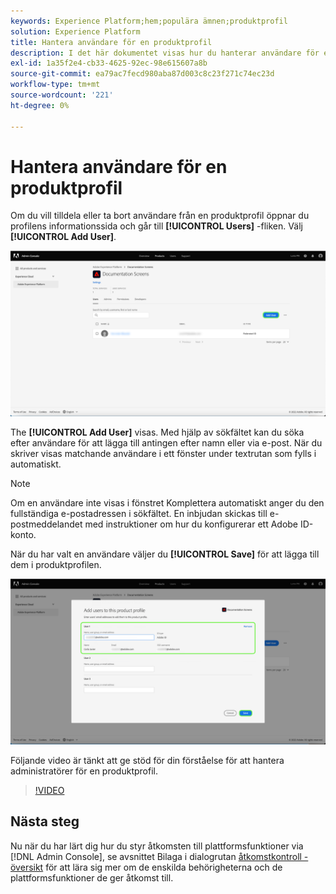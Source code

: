 ```yaml
---
keywords: Experience Platform;hem;populära ämnen;produktprofil
solution: Experience Platform
title: Hantera användare för en produktprofil
description: I det här dokumentet visas hur du hanterar användare för en produktprofil i användargränssnittet för Adobe Experience Platform.
exl-id: 1a35f2e4-cb33-4625-92ec-98e615607a8b
source-git-commit: ea79ac7fecd980aba87d003c8c23f271c74ec23d
workflow-type: tm+mt
source-wordcount: '221'
ht-degree: 0%

---
```


# Hantera användare för en produktprofil

Om du vill tilldela eller ta bort användare från en produktprofil öppnar du profilens informationssida och går till **[!UICONTROL Users]** -fliken. Välj **[!UICONTROL Add User]**.

![Sidan med information om produktprofiler visar de användare som visas i [!UICONTROL Users] -fliken.](../images/add-user.png)

The **[!UICONTROL Add User]** visas. Med hjälp av sökfältet kan du söka efter användare för att lägga till antingen efter namn eller via e-post. När du skriver visas matchande användare i ett fönster under textrutan som fylls i automatiskt.

>[!NOTE]
>
>Om en användare inte visas i fönstret Komplettera automatiskt anger du den fullständiga e-postadressen i sökfältet. En inbjudan skickas till e-postmeddelandet med instruktioner om hur du konfigurerar ett Adobe ID-konto.

När du har valt en användare väljer du **[!UICONTROL Save]** för att lägga till dem i produktprofilen.

![Lägg till användare på sidan med produktprofiler och markera användarinformation.](../images/save-user.png)

Följande video är tänkt att ge stöd för din förståelse för att hantera administratörer för en produktprofil.

>[!VIDEO](https://video.tv.adobe.com/v/333860/?learn=on)

## Nästa steg

Nu när du har lärt dig hur du styr åtkomsten till plattformsfunktioner via [!DNL Admin Console], se avsnittet Bilaga i dialogrutan [åtkomstkontroll - översikt](../home.md) för att lära sig mer om de enskilda behörigheterna och de plattformsfunktioner de ger åtkomst till.

